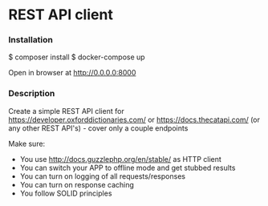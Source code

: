 # REST API client

### Installation
$ composer install
$ docker-compose up

Open in browser at http://0.0.0.0:8000

### Description
Create a simple REST API client for https://developer.oxforddictionaries.com/ or https://docs.thecatapi.com/ (or any other REST API's) - cover only a couple endpoints

Make sure:
- You use http://docs.guzzlephp.org/en/stable/ as HTTP client
- You can switch your APP to offline mode and get stubbed results
- You can turn on logging of all requests/responses
- You can turn on response caching
- You follow SOLID principles